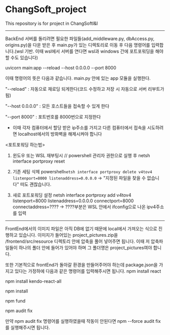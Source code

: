 # ChangSoft_project

This repository is for project in ChangSoftI&amp;I

---

BackEnd 서버를 돌리려면 필요한 파일들(add_middleware.py, dbAccess.py, origins.py)을 다운 받은 후 main.py가 있는 디렉토리로 이동 후 다음 명령어를 입력합니다.(wsl 기반. 이때 wsl에서 서버를 연다면 wsl과 windows 간에 포트포워딩을 해야 할 수도 있습니다)

uvicorn main:app --reload --host 0.0.0.0 --port 8000

이때 명령어의 뜻은 다음과 같습니다.
main.py 안에 있는 app 모듈을 실행한다.

"--reload" : 자동으로 재로딩 되게한다(코드 수정하고 저장 시 자동으로 서버 리부트가 됨)

"--host 0.0.0.0" : 모든 호스트들을 접속할 수 있게 한다

"--port 8000" : 포트번호를 8000번으로 지정한다


- 이때 각자 컴퓨터에서 할당 받은 ip주소를 가지고 다른 컴퓨터에서 접속을 시도하려면 localhost에서의 방화벽을 해제시켜야 합니다

<포트포워딩 하는법>

1. 윈도우 또는 WSL 재부팅시
   // powershell 관리자 권한으로 실행 후
   netsh interface portproxy reset

2. 기존 세팅 삭제
   powershell```netsh interface portproxy delete v4tov4 listenport=8000 listenaddress=0.0.0.0```
   -> "지정된 파일을 찾을 수 없습니다" 떠도 괜찮습니다.

3. 새로 포트포워딩 설정
   netsh interface portproxy add v4tov4 listenport=8000 listenaddress=0.0.0.0 connectport=8000 connectaddress=????
   -> ????부분은 WSL 안에서 ifconfig으로 나온 ipv4주소를 입력

---

FrontEnd에서의 이미지 파일은 아직 DB에 없기 때문에 local에서 가져오는 식으로 진행하고 있습니다.
이미지가 들어있는 project_pictures.zip을 /frontend/src/resource 디렉토리 안에 압축을 풀어 넣어주면 됩니다. 이때 저 압축파일들이 하나의 폴더 안에 들어가 있어야 하며 그 폴더명은 project_pictures여야 합니다.

또한 기본적으로 frontEnd가 돌아갈 환경을 만들어주어야 하는데 package.json을 가지고 있다는 가정하에 다음과 같은 명령어를 입력해주시면 됩니다.
npm install react

npm install kendo-react-all

npm install

npm fund

npm audit fix


만약 npm audit fix 명령어를 실행하였을때 작동이 안된다면 npm --force audit fix를 실행해주시면 됩니다.
